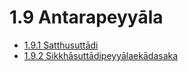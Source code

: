 # 1.9 Antarapeyyāla

* [1.9.1 Satthusuttādi](1.9/1.9.1.md)
* [1.9.2 Sikkhāsuttādipeyyālaekādasaka](1.9/1.9.2.md)
